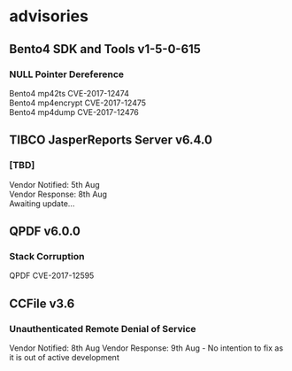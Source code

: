 # advisories
## Bento4 SDK and Tools v1-5-0-615
### NULL Pointer Dereference
Bento4 mp42ts CVE-2017-12474  
Bento4 mp4encrypt CVE-2017-12475  
Bento4 mp4dump CVE-2017-12476  

## TIBCO JasperReports Server v6.4.0
### [TBD]
Vendor Notified: 5th Aug  
Vendor Response: 8th Aug  
Awaiting update...

## QPDF v6.0.0
### Stack Corruption
QPDF CVE-2017-12595  

## CCFile v3.6
### Unauthenticated Remote Denial of Service 
Vendor Notified: 8th Aug
Vendor Response: 9th Aug - No intention to fix as it is out of active development

